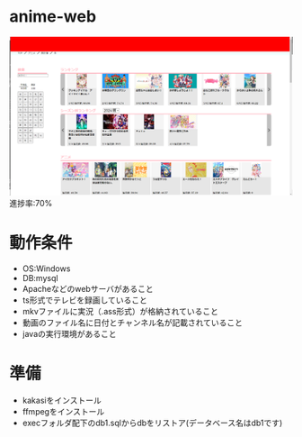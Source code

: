 # anime-web
<img src="https://github.com/takashi-koshiba/multiple-image-slider/blob/src/%E3%82%B9%E3%82%AF%E3%83%AA%E3%83%BC%E3%83%B3%E3%82%B7%E3%83%A7%E3%83%83%E3%83%88%20(21).png">
進捗率:70%

<h1>動作条件</h1>
<ul>
  <li>OS:Windows</li>
  <li>DB:mysql</li>
  <li>Apacheなどのwebサーバがあること</li>
  <li>ts形式でテレビを録画していること</li>
  <li>mkvファイルに実況（.ass形式）が格納されていること</li>
  <li>動画のファイル名に日付とチャンネル名が記載されていること</li>
  <li>javaの実行環境があること</li>
</ul>

<h1>準備</h1>
<ul>
  <li>kakasiをインストール</li>
  <li>ffmpegをインストール</li>
  <li>execフォルダ配下のdb1.sqlからdbをリストア(データベース名はdb1です)</li>
</ul>
